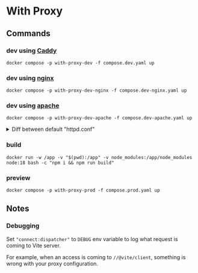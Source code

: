 # With Proxy

## Commands

### dev using [Caddy](https://caddyserver.com/)

```shell
docker compose -p with-proxy-dev -f compose.dev.yaml up
```

### dev using [nginx](https://nginx.org/)

```shell
docker compose -p with-proxy-dev-nginx -f compose.dev-nginx.yaml up
```

### dev using [apache](https://httpd.apache.org/)

```
docker compose -p with-proxy-dev-apache -f compose.dev-apache.yaml up
```

<details>
<summary>Diff between default "httpd.conf"</summary>

- Load these module
  - `proxy_module`
  - `proxy_http_module`
  - `proxy_wstunnel_module`
  - `rewrite_module`
- Enable vhosts
  - Remove `#` in the beginning from `#Include conf/extra/httpd-vhosts.conf`.

</details>

### build

```shell
docker run -w /app -v "$(pwd):/app" -v node_modules:/app/node_modules node:18 bash -c "npm i && npm run build"
```

### preview

```shell
docker compose -p with-proxy-prod -f compose.prod.yaml up
```

## Notes

### Debugging

Set `"connect:dispatcher"` to `DEBUG` env variable to log what request is coming to Vite server.

For example, when an access is coming to `//@vite/client`, something is wrong with your proxy configuration.
